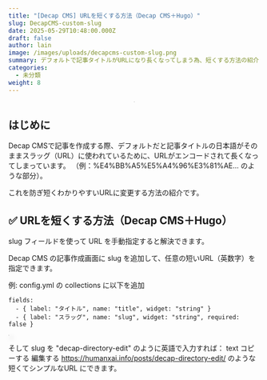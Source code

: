 ```yaml
---
title: "[Decap CMS] URLを短くする方法（Decap CMS＋Hugo）"
slug: DecapCMS-custom-slug
date: 2025-05-29T10:48:00.000Z
draft: false
author: lain
image: /images/uploads/decapcms-custom-slug.png
summary: デフォルトで記事タイトルがURLになり長くなってしまう為、短くする方法の紹介
categories:
  - 未分類
weight: 8
---
```

<center>
<a href="/images/uploads/decapcms-custom-slug.png" target="_blank">
<img src="/images/uploads/decapcms-custom-slug.png" alt="" style="max-width:80%; height:auto; border:1px solid #ccc; border-radius:6px;" />
</a>
</center>

## はじめに

Decap CMSで記事を作成する際、デフォルトだと記事タイトルの日本語がそのままスラッグ（URL）に使われているために、URLがエンコードされて長くなってしまっています。
（例：%E4%BB%A5%E5%A4%96%E3%81%AE... のような部分）。

これを防ぎ短くわかりやすいURLに変更する方法の紹介です。

## ✅ URLを短くする方法（Decap CMS＋Hugo）

slug フィールドを使って URL を手動指定すると解決できます。

Decap CMS の記事作成画面に slug を追加して、任意の短いURL（英数字）を指定できます。

例: config.yml の collections に以下を追加

```
fields:
  - { label: "タイトル", name: "title", widget: "string" }
  - { label: "スラッグ", name: "slug", widget: "string", required: false }
```



<a href="/images/uploads/decapcms-custom-slug.jpg" target="_blank">
<img src="/images/uploads/decapcms-custom-slug.jpg" alt="" style="max-width:80%; height:auto; border:1px solid #ccc; border-radius:6px; box-shadow: 5px 5px 10px" />
</a>

そして slug を "decap-directory-edit" のように英語で入力すれば：
text
コピーする
編集する
https://humanxai.info/posts/decap-directory-edit/
のような 短くてシンプルなURL にできます。
